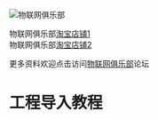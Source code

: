 ![物联网俱乐部](http://www.iot-club.cn/template/sanimade_blue/images/logo.png)

物联网俱乐部[淘宝店铺1](http://iot-club.taobao.com)  
物联网俱乐部[淘宝店铺2](https://shop449662000.taobao.com)

更多资料欢迎点击访问[物联网俱乐部](http://www.iotclub.net)论坛

# 工程导入教程







